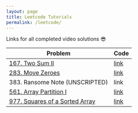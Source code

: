 ```yaml
---
layout: page
title: Leetcode Tutorials
permalink: /leetcode/
---
```


Links for all completed video solutions 😎

| Problem                                                      | Code                                                         |
| ------------------------------------------------------------ | ------------------------------------------------------------ |
| [167. Two Sum II](https://www.youtube.com/watch?v=U_WckZX2_mQ&feature=youtu.be) | [link](https://github.com/jakemcannon/leetcode/blob/master/100-199/167_two_sum_2.py) |
| [283. Move Zeroes](https://www.youtube.com/watch?v=uSz7BZtL6D4&feature=youtu.be) | [link](https://github.com/jakemcannon/leetcode/blob/master/200-299/283-move-zeroes.py) |
| 383. Ransome Note (UNSCRIPTED)                               | link                                                         |
| [561. Array Partition I](https://studio.youtube.com/video/nfRqXHv2JBc/edit) | [link](https://github.com/jakemcannon/leetcode/blob/master/500-599/561_array_partition_1.py) |
| [977. Squares of a Sorted Array](https://www.youtube.com/watch?v=9yJfB54DalY&feature=youtu.be) | [link](https://github.com/jakemcannon/leetcode/blob/master/900-999/977_squares_of_sorted_array.py) |

